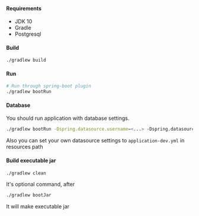 #### Requirements

- JDK 10
- Gradle
- Postgresql

#### Build

```bash
./gradlew build
```

#### Run

```bash
# Run through spring-boot plugin
./gradlew bootRun
```

#### Database

You should run application with database settings.

```bash
./gradlew bootRun -Dspring.datasource.username=<...> -Dspring.datasource.password=<...> -Dspring.datasource.url=<jdbc:...>
```

Also you can set your own datasource settings to `application-dev.yml` in resources path

#### Build executable jar

```bash
./gradlew clean
```

It's optional command, after

```bash
./gradlew bootJar
```

It will make executable jar